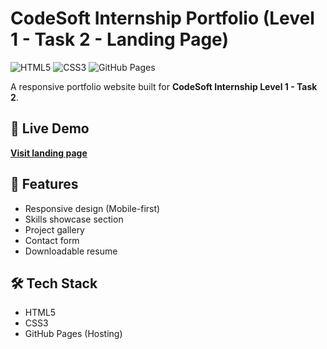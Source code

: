 # CodeSoft Internship Portfolio (Level 1 - Task 2 - Landing Page)

![HTML5](https://img.shields.io/badge/HTML5-E34F26?style=for-the-badge&logo=html5&logoColor=white)
![CSS3](https://img.shields.io/badge/CSS3-1572B6?style=for-the-badge&logo=css3&logoColor=white)
![GitHub Pages](https://img.shields.io/badge/GitHub%20Pages-222222?style=for-the-badge&logo=githubpages&logoColor=white)

A responsive portfolio website built for **CodeSoft Internship Level 1 - Task 2**.

## 🔗 Live Demo
**[Visit landing page](https://your-username.github.io/codesoft-portfolio/)**

## 🚀 Features
- Responsive design (Mobile-first)
- Skills showcase section
- Project gallery
- Contact form
- Downloadable resume

## 🛠️ Tech Stack
- HTML5
- CSS3
- GitHub Pages (Hosting)

